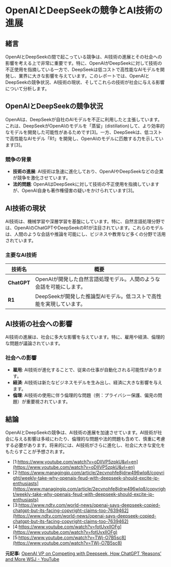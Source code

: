 # OpenAIとDeepSeekの競争とAI技術の進展

## 緒言

OpenAIとDeepSeekの間で起こっている競争は、AI技術の進展とその社会への影響を考える上で非常に重要です。特に、OpenAIがDeepSeekに対して技術の不正使用を指摘している一方で、DeepSeekは低コストで高性能なAIモデルを開発し、業界に大きな影響を与えています。このレポートでは、OpenAIとDeepSeekの競争状況、AI技術の現状、そしてこれらの技術が社会に与える影響について分析します。

## OpenAIとDeepSeekの競争状況

OpenAIは、DeepSeekが自社のAIモデルを不正に利用したと主張しています。これは、DeepSeekがOpenAIのモデルを「蒸留」(distillation)して、より効率的なモデルを開発した可能性があるためです[3]。一方、DeepSeekは、低コストで高性能なAIモデル「R1」を開発し、OpenAIのモデルに匹敵する力を示しています[3]。

### **競争の背景**

- **技術の進展**: AI技術は急速に進化しており、OpenAIやDeepSeekなどの企業が競争を激化させています。
- **法的問題**: OpenAIはDeepSeekに対して技術の不正使用を指摘していますが、OpenAI自身も著作権侵害の疑いをかけられています[3]。

## AI技術の現状

AI技術は、機械学習や深層学習を基盤にしています。特に、自然言語処理分野では、OpenAIのChatGPTやDeepSeekのR1が注目されています。これらのモデルは、人間のような会話や推論を可能にし、ビジネスや教育など多くの分野で活用されています。

### **主要なAI技術**

| 技術名 | 概要 |
|--------|------|
| **ChatGPT** | OpenAIが開発した自然言語処理モデル。人間のような会話を可能にします。 |
| **R1** | DeepSeekが開発した推論型AIモデル。低コストで高性能を実現しています。 |

## AI技術の社会への影響

AI技術の進展は、社会に多大な影響を与えています。特に、雇用や経済、倫理的な問題が議論されています。

### **社会への影響**

- **雇用**: AI技術が進化することで、従来の仕事が自動化される可能性があります。
- **経済**: AI技術は新たなビジネスモデルを生み出し、経済に大きな影響を与えます。
- **倫理**: AI技術の使用に伴う倫理的な問題（例：プライバシー保護、偏見の問題）が重要視されています。

## 結論

OpenAIとDeepSeekの競争は、AI技術の進展を加速させています。AI技術が社会に与える影響は多岐にわたり、倫理的な問題や法的問題も含めて、慎重に考慮する必要があります。将来的には、AI技術がさらに進化し、社会に大きな変化をもたらすことが予想されます。

- [1:https://www.youtube.com/watch?v=oDIIVP5zpkU&vl=en](https://www.youtube.com/watch?v=oDIIVP5zpkU&vl=en)
- [2:https://www.managingip.com/article/2ecvnohfe8jdrw496wlq8/copyright/weekly-take-why-openais-feud-with-deepseek-should-excite-ip-enthusiasts](https://www.managingip.com/article/2ecvnohfe8jdrw496wlq8/copyright/weekly-take-why-openais-feud-with-deepseek-should-excite-ip-enthusiasts)
- [3:https://www.ndtv.com/world-news/openai-says-deepseek-copied-chatgpt-but-its-facing-copyright-claims-too-7639462](https://www.ndtv.com/world-news/openai-says-deepseek-copied-chatgpt-but-its-facing-copyright-claims-too-7639462)
- [4:https://www.youtube.com/watch?v=fotUvxIlOFg](https://www.youtube.com/watch?v=fotUvxIlOFg)
- [5:https://www.youtube.com/watch?v=TWj-O7B5sc8](https://www.youtube.com/watch?v=TWj-O7B5sc8)


**元記事:** [OpenAI VP on Competing with Deepseek, How ChatGPT ‘Reasons’ and More WSJ - YouTube](https://www.youtube.com/watch?v=1-t1Pg3eX4o)